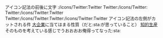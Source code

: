  アイコン記法の前後に文字
  :/icons/Twitter:Twitter
  Twitter:/icons/Twitter:
  Twitter:/icons/Twitter:Twitter
  Twitter:/icons/Twitter:Twitter:/icons/Twitter:Twitter
 アイコン記法の左側がカットされる件
  [大企業](大企業.md)に当てはまる性質（だと:sta:が思っていること）
  [知的生産](知的生産.md)そのものを考えている感じでうおおおお俺得ってなった:sta:
